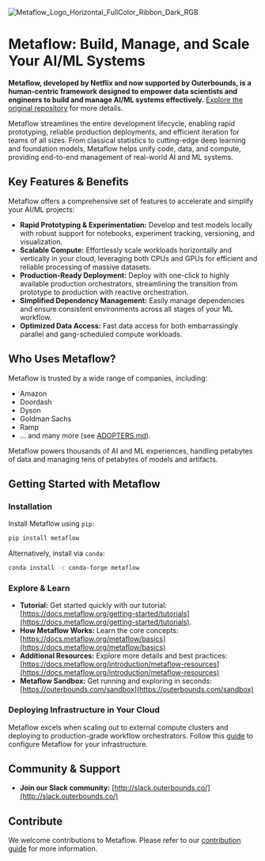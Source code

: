 <!-- Metaflow Banner -->
![Metaflow_Logo_Horizontal_FullColor_Ribbon_Dark_RGB](https://user-images.githubusercontent.com/763451/89453116-96a57e00-d713-11ea-9fa6-82b29d4d6eff.png)

# Metaflow: Build, Manage, and Scale Your AI/ML Systems

**Metaflow, developed by Netflix and now supported by Outerbounds, is a human-centric framework designed to empower data scientists and engineers to build and manage AI/ML systems effectively.** [Explore the original repository](https://github.com/Netflix/metaflow) for more details.

Metaflow streamlines the entire development lifecycle, enabling rapid prototyping, reliable production deployments, and efficient iteration for teams of all sizes. From classical statistics to cutting-edge deep learning and foundation models, Metaflow helps unify code, data, and compute, providing end-to-end management of real-world AI and ML systems.

## Key Features & Benefits

Metaflow offers a comprehensive set of features to accelerate and simplify your AI/ML projects:

*   **Rapid Prototyping & Experimentation:** Develop and test models locally with robust support for notebooks, experiment tracking, versioning, and visualization.
*   **Scalable Compute:** Effortlessly scale workloads horizontally and vertically in your cloud, leveraging both CPUs and GPUs for efficient and reliable processing of massive datasets.
*   **Production-Ready Deployment:** Deploy with one-click to highly available production orchestrators, streamlining the transition from prototype to production with reactive orchestration.
*   **Simplified Dependency Management:** Easily manage dependencies and ensure consistent environments across all stages of your ML workflow.
*   **Optimized Data Access:** Fast data access for both embarrassingly parallel and gang-scheduled compute workloads.

## Who Uses Metaflow?

Metaflow is trusted by a wide range of companies, including:

*   Amazon
*   Doordash
*   Dyson
*   Goldman Sachs
*   Ramp
*   ... and many more (see [ADOPTERS.md](ADOPTERS.md)).

Metaflow powers thousands of AI and ML experiences, handling petabytes of data and managing tens of petabytes of models and artifacts.

## Getting Started with Metaflow

### Installation

Install Metaflow using `pip`:

```bash
pip install metaflow
```

Alternatively, install via `conda`:

```bash
conda install -c conda-forge metaflow
```

### Explore & Learn

*   **Tutorial:**  Get started quickly with our tutorial: [https://docs.metaflow.org/getting-started/tutorials](https://docs.metaflow.org/getting-started/tutorials).
*   **How Metaflow Works:** Learn the core concepts: [https://docs.metaflow.org/metaflow/basics](https://docs.metaflow.org/metaflow/basics)
*   **Additional Resources:** Explore more details and best practices: [https://docs.metaflow.org/introduction/metaflow-resources](https://docs.metaflow.org/introduction/metaflow-resources)
*   **Metaflow Sandbox:**  Get running and exploring in seconds: [https://outerbounds.com/sandbox](https://outerbounds.com/sandbox)

### Deploying Infrastructure in Your Cloud

Metaflow excels when scaling out to external compute clusters and deploying to production-grade workflow orchestrators. Follow this [guide](https://outerbounds.com/engineering/welcome/) to configure Metaflow for your infrastructure.

## Community & Support

*   **Join our Slack community:** [http://slack.outerbounds.co/](http://slack.outerbounds.co/)

## Contribute

We welcome contributions to Metaflow. Please refer to our [contribution guide](https://docs.metaflow.org/introduction/contributing-to-metaflow) for more information.
